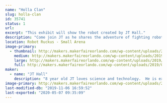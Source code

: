 ```yaml
---
name: "Holla Clan"
slug: holla-clan
id: 35741
status: 1
url: 
excerpt: "This exhibit will show the robot created by JT Hall."
description: "Come join JT as he shares the adventure of fighting robots!  He will gladly tell you all he has learned in the process!  JT is still working on his bot and will be adding some creative flare here soon!"
location: Robot Ruckus - Small Arena
image-primary:
  - thumbnail: http://makers.makerfaireorlando.com/wp-content/uploads/2019/08/JTs-Bot-150x150.jpg
    medium: http://makers.makerfaireorlando.com/wp-content/uploads/2019/08/JTs-Bot-225x300.jpg
    large: http://makers.makerfaireorlando.com/wp-content/uploads/2019/08/JTs-Bot.jpg
    full: http://makers.makerfaireorlando.com/wp-content/uploads/2019/08/JTs-Bot.jpg
maker:
  - name: "JT Hall"
    description: "8 year old JT loves science and technology.  He is excited to enter the world of robots! "
image-primary: http://makers.makerfaireorlando.com/wp-content/uploads/2019/08/IMG_1142-683x1024.jpg
last-modified-db: "2019-11-06 16:59:52"
last-exported: "2020-05-07 09:35:09"
---
```

